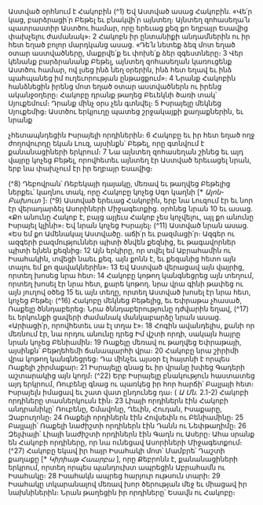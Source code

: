 
Աստված օրհնում է Հակոբին
(^1) Եվ Աստված ասաց Հակոբին. «Վե՛ր կաց, բարձրացի՛ր Բեթել եւ բնակվի՛ր այնտեղ։ Այնտեղ զոհասեղա՛ն
պատրաստիր Աստծու համար, որը երեւաց քեզ քո եղբայր Եսավից փախչելու ժամանակ»։ 2 Հակոբն իր ընտանիքի
անդամներին ու իր հետ եղած բոլոր մարդկանց ասաց. «Դե՛ն նետեք ձեզ մոտ եղած օտար աստվածները, մաքրվե՛ք եւ
փոխե՛ք ձեր զգեստները։ 3 Վեր կենանք բարձրանանք Բեթել, այնտեղ զոհասեղան կառուցենք Աստծու համար, ով լսեց
ինձ նեղ օրերին, ինձ հետ եղավ եւ ինձ պահպանեց իմ ուղեւորության ընթացքում»։ 4 Նրանք Հակոբին հանձնեցին իրենց
մոտ եղած օտար աստվածներն ու իրենց ականջօղերը։ Հակոբը դրանք թաղեց Բեւեկնի ծառի տակ՝ Սյուքեմում։ Դրանք
մինչ օրս չեն գտնվել։ 5 Իսրայելը մեկնեց Սյուքեմից։ Աստծու երկյուղը պատեց շրջակայքի քաղաքներին, եւ նրանք


չհետապնդեցին Իսրայելի որդիներին։ 6 Հակոբը եւ իր հետ եղած ողջ ժողովուրդը եկան Լուզ, այսինքն՝ Բեթել, որը
գտնվում է քանանացիների երկրում։ 7 Նա այնտեղ զոհասեղան շինեց եւ այդ վայրը կոչեց Բեթել, որովհետեւ այնտեղ էր
Աստված երեւացել նրան, երբ նա փախչում էր իր եղբայր Եսավից։

(^8) Դեբովրան՝ Ռեբեկայի դայակը, մեռավ եւ թաղվեց Բեթելից ներքեւ՝ կաղնու տակ, որը Հակոբը կոչեց Սգո կաղնի
[* _Ալոն-Բախուտ_ ]։
(^9) Աստված երեւաց Հակոբին, երբ նա Լուզում էր եւ նոր էր վերադարձել Ասորիների Միջագետքից. օրհնեց նրան 10 եւ
ասաց. «Քո անունը Հակոբ է, բայց այլեւս Հակոբ չես կոչվելու, այլ քո անունը Իսրայել կլինի»։ Եվ նրան կոչեց Իսրայել։
(^11) Աստված նրան ասաց. «Ես եմ քո Ամենակալ Աստվածը. աճի՛ր եւ բազմացի՛ր։ Ազգեր ու ազգերի բազմություններ պիտի
ծնվեն քեզնից, եւ թագավորներ պիտի ելնեն քեզնից։ 12 Այն երկիրը, որ տվել եմ Աբրահամին ու Իսահակին, տվեցի նաեւ
քեզ. այն քոնն է, եւ քեզանից հետո այն տալու եմ քո զավակներին»։ 13 Եվ Աստված վերացավ այն վայրից, որտեղ խոսեց
նրա հետ։ 14 Հակոբը կոթող կանգնեցրեց այն տեղում, որտեղ խոսել էր նրա հետ, քարե կոթող. նրա վրա գինի թափեց ու
այն յուղով օծեց 15 եւ այն տեղը, որտեղ Աստված խոսել էր նրա հետ, կոչեց Բեթել։
(^16) Հակոբը մեկնեց Բեթելից, եւ Եփրաթա չհասած, Ռաքելը ծննդաբերեց։ Նրա ծննդաբերությունը դժվարին եղավ, (^17) եւ
երկունքի ցավերի ժամանակ մանկաբարձը նրան ասաց. «Արիացի՛ր, որովհետեւ սա էլ տղա է»։ 18 Հոգին ավանդելիս,
քանի որ մեռնում էր, նա որդու անունը դրեց Իմ վշտի որդի, սակայն հայրը նրան կոչեց Բենիամին։ 19 Ռաքելը մեռավ ու
թաղվեց Եփրաթայի, այսինքն՝ Բեթղեհեմի ճանապարհի վրա։ 20 Հակոբը նրա շիրիմի վրա կոթող կանգնեցրեց։ Դա մինչեւ
այսօր էլ հայտնի է որպես Ռաքելի շիրմաքար։ 21 Իսրայելը գնաց եւ իր վրանը խփեց Գադերի աշտարակից այն կողմ։
(^22) Երբ Իսրայելը բնակություն հաստատեց այդ երկրում, Ռուբենը գնաց ու պառկեց իր հոր հարճի՝ Բալլայի հետ։
Իսրայելն իմացավ եւ շատ վատ ընդունեց դա։
( _Ա Մն_. 2.1-2)
Հակոբի որդիները տասներկուսն էին։ 23 Լիայի որդիներն էին Հակոբի անդրանիկը՝ Ռուբենը, Շմավոնը, Ղեւին,
Հուդան, Իսաքարը, Զաբուղոնը։ 24 Ռաքելի որդիներն էին Հովսեփն ու Բենիամինը։ 25 Բալլայի՝ Ռաքելի նաժիշտի
որդիներն էին Դանն ու Նեփթաղիմը։ 26 Զելփայի՝ Լիայի նաժիշտի որդիներն էին Գադն ու Ասերը։ Ահա սրանք են Հակոբի
որդիները, որ նա ունեցավ Ասորիների Միջագետքում։
(^27) Հակոբը եկավ իր հայր Իսահակի մոտ՝ Մամբրե՝ Դաշտի քաղաքը [* _Կիրիաթ Հաարբա_ ], որը Քեբրոնն է,
քանանացիների երկրում, որտեղ որպես պանդուխտ ապրեցին Աբրահամն ու Իսահակը։ 28 Իսահակն ապրեց հարյուր
ութսուն տարի։ 29 Իսահակը տկարանալով մեռավ խոր ծերության մեջ եւ միացավ իր նախնիներին։ Նրան թաղեցին իր
որդիները՝ Եսավն ու Հակոբը։
